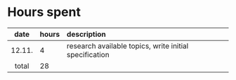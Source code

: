 # Hours spent

| date | hours | description  |
| :----:|:-----| :-----|
| 12.11. | 4    | research available topics, write initial specification |
| total   | 28   | | 